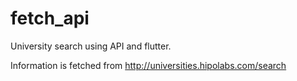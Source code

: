 # fetch_api

University search using API and flutter.

Information is fetched from http://universities.hipolabs.com/search

